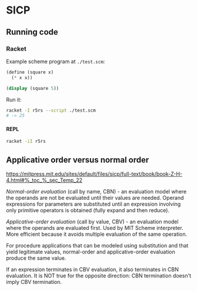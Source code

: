 # SICP

## Running code
### Racket
Example scheme program at `./test.scm`:
```scheme
(define (square x)
  (* x x))

(display (square 5))
```
Run it:
```bash
racket -I r5rs --script ./test.scm
# -> 25
```
#### REPL
```bash
racket -iI r5rs
```

## Applicative order versus normal order
https://mitpress.mit.edu/sites/default/files/sicp/full-text/book/book-Z-H-4.html#%_toc_%_sec_Temp_22

_*Normal-order evaluation*_ (call by name, CBN) - an evaluation model where the operands are not be evaluated until their values are needed. Operand expressions for parameters are substituted until an expression involving only primitive operators is obtained (fully expand and then reduce).

_*Applicative-order evaluation*_ (call by value, CBV) - an evaluation model where the operands are evaluated first. Used by MIT Scheme interpreter. More efficient because it avoids multiple evaluation of the same operation.

For procedure applications that can be modeled using substitution and that yield legitimate values, normal-order and applicative-order evaluation produce the same value.

If an expression terminates in CBV evaluation, it also terminates in CBN evaluation. It is NOT true for the opposite direction: CBN termination doesn't imply CBV termination.
